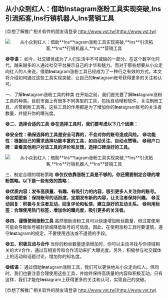## **从小众到红人：借助**Ins**tagram涨粉工具实现突破,**Ins**引流拓客,**Ins**行销机器人,**Ins**营销工具**

[😍想了解推广相关软件的朋友请登录 http://www.vst.tw](http://www.vst.tw)

 <center><img src="https://vst.tw/MP4/tuiguang/png/1.png" alt="从小众到红人：借助**Ins**tagram涨粉工具实现突破,**Ins**引流拓客,**Ins**行销机器人,**Ins**营销工具"></center>

**😄导语：**
如今，社交媒体成为了人们生活中不可或缺的一部分。在这个数字化时代，越来越多的人通过社交平台展示自己的才华和魅力。而对于那些想要从小众走向红人的人来说，借助**Ins**tagram涨粉工具已经成为了一种行之有效的方式。本文将介绍如何通过这些工具实现突破，让自己的**Ins**tagram账号获得更多的关注和认可。

一、了解**Ins**tagram涨粉工具的种类
在开始之前，我们首先要了解**Ins**tagram涨粉工具的种类。目前市面上有很多不同类型的工具，包括自动增粉软件、关注刷粉工具、点赞刷粉工具等。这些工具的作用都是为了增加你的**Ins**tagram账号的关注者数量，并提升你的曝光度。

**😄二、选择合适的工具**
**😄在选择工具时，我们要考虑以下几个因素：**

**😄安全性：确保选择的工具是安全可靠的，不会对你的账号造成风险。**
**😄功能性：根据自己的需求选择功能丰富的工具，如自动关注、自动点赞等。**
**😄用户口碑：查看其他用户对该工具的评价和反馈，选择口碑良好的工具。**

 <center><img src="https://vst.tw/MP4/tuiguang/png/2.png" alt="从小众到红人：借助**Ins**tagram涨粉工具实现突破,**Ins**引流拓客,**Ins**行销机器人,**Ins**营销工具"></center>

三、制定合理的增粉策略
**😄仅仅依靠涨粉工具是不够的，你还需要制定合理的增粉策略。以下是一些有效的策略：**

**😄优质内容：发布高质量、有趣、有吸引力的内容，吸引更多人关注你的账号。**
**😄定期更新：保持账号的活跃度，定期发布新的内容，让关注者保持兴趣。**
**😄互动回复：积极与关注者互动，回复评论和私信，建立良好的互动关系。**
**😄利用标签：合理使用热门标签，增加你的曝光度，吸引更多的关注者。**

**😄四、谨慎使用涨粉工具**
虽然借助涨粉工具可以快速增加粉丝数量，但过度使用可能会导致账号被封禁或降低账号的可信度。因此，在使用涨粉工具时要谨慎，遵守**Ins**tagram的规定，不要使用违法或不道德的手段。

**😄五、积极互动与合作**
当你的粉丝数量逐渐增加时，你可以主动寻找与你领域相关的大V合作，通过互相宣传和合作活动来扩大曝光度。另外，积极参与社交媒体上的活动和话题讨论，增加你的知名度。

**😄结语：**
通过借助**Ins**tagram涨粉工具，我们可以更快地从小众走向红人。但同时，我们也要注意合理使用这些工具，并始终保持高质量的内容和积极互动。只有这样，我们才能在**Ins**tagram上获得更多的关注和认可，实现自己的突破。

[😍想了解推广相关软件的朋友请登录 http://www.vst.tw](http://www.vst.tw)



